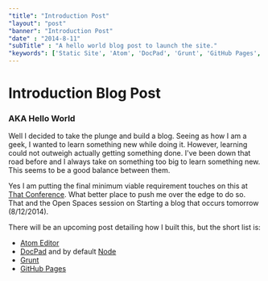 ```yaml
---
"title": "Introduction Post"
"layout": "post"
"banner": "Introduction Post"
"date" : "2014-8-11"
"subTitle" : "A hello world blog post to launch the site."
"keywords": ['Static Site', 'Atom', 'DocPad', 'Grunt', 'GitHub Pages', 'Starting Blog']
---
```


# Introduction Blog Post

### AKA Hello World

Well I decided to take the plunge and build a blog.  Seeing as how I am a geek,
I wanted to learn something new while doing it.  However, learning could not outweigh
actually getting something done.  I've been down that road before and I always
take on something too big to learn something new.  This seems to be a good balance
between them.

Yes I am putting the final minimum viable requirement
touches on this at [That Conference](https://www.thatconference.com/).  What better
place to push me over the edge to do so.  That and the Open Spaces session on
Starting a blog that occurs tomorrow (8/12/2014).

There will be an upcoming post detailing how I built this, but the short list is:
* [Atom Editor](https://atom.io/)
* [DocPad](http://docpad.org/)  and by default [Node](http://nodejs.org/)
* [Grunt](http://gruntjs.com/)
* [GitHub Pages](https://pages.github.com/)
